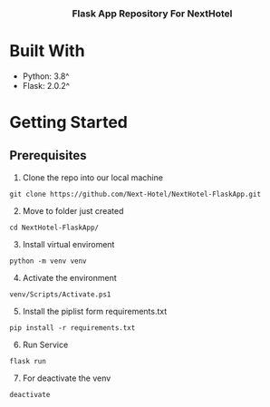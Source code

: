 <h3 align="center">
  Flask App Repository For NextHotel

# Built With

- Python: 3.8^
- Flask: 2.0.2^

# Getting Started

## Prerequisites

1. Clone the repo into our local machine

```
git clone https://github.com/Next-Hotel/NextHotel-FlaskApp.git
```

2. Move to folder just created

```
cd NextHotel-FlaskApp/
```

3. Install virtual enviroment

```
python -m venv venv
```

4. Activate the environment

```
venv/Scripts/Activate.ps1
```

5. Install the piplist form requirements.txt

```
pip install -r requirements.txt
```

6. Run Service

```
flask run
```

7. For deactivate the venv

```
deactivate
```

